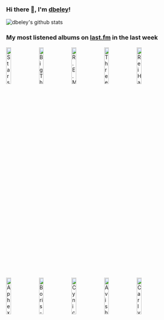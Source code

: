 ### Hi there 👋, I'm [dbeley](https://dbeley.ovh/en)!

![dbeley's github stats](https://github-readme-stats.vercel.app/api?username=dbeley)

### My most listened albums on [last.fm](https://www.last.fm/user/d_beley) in the last week

[<img src='https://lastfm.freetls.fastly.net/i/u/300x300/3e6ab6c1cfc6486d9638bee94db1aac4.png' width='16%' height='16%' alt='Stars of the Lid - and Their Refinement of the Decline'>](https://www.last.fm/music/stars%2bof%2bthe%2blid/and%2btheir%2brefinement%2bof%2bthe%2bdecline)&nbsp;
[<img src='https://lastfm.freetls.fastly.net/i/u/300x300/2564874af4af9498e7227367968adad3.jpg' width='16%' height='16%' alt='Big Thief - Dragon New Warm Mountain I Believe In You'>](https://www.last.fm/music/big%2bthief/dragon%2bnew%2bwarm%2bmountain%2bi%2bbelieve%2bin%2byou)&nbsp;
[<img src='https://lastfm.freetls.fastly.net/i/u/300x300/04462eb1131d378d153b59992d227dbf.png' width='16%' height='16%' alt='R.E.M. - Murmur'>](https://www.last.fm/music/r.e.m./murmur)&nbsp;
[<img src='https://lastfm.freetls.fastly.net/i/u/300x300/25bfcf04ea8aefb8ce4d13c71b763759.jpg' width='16%' height='16%' alt='Three Mile Pilot - Another Desert, Another Sea'>](https://www.last.fm/music/three%2bmile%2bpilot/another%2bdesert%252c%2banother%2bsea)&nbsp;
[<img src='https://lastfm.freetls.fastly.net/i/u/300x300/97cae93e008398dd9b9bad321f13da68.png' width='16%' height='16%' alt='Rei Harakami - Lust'>](https://www.last.fm/music/rei%2bharakami/lust)&nbsp;
<br>
[<img src='https://lastfm.freetls.fastly.net/i/u/300x300/6f199a67803148cfb2cf2238b8fda0fb.jpg' width='16%' height='16%' alt='Aphex Twin - Selected Ambient Works 85-92'>](https://www.last.fm/music/aphex%2btwin/selected%2bambient%2bworks%2b85-92)&nbsp;
[<img src='https://lastfm.freetls.fastly.net/i/u/300x300/88666db81b163fd51d9c25b77dfba829.jpg' width='16%' height='16%' alt='Boris - Akuma No Uta'>](https://www.last.fm/music/boris/akuma%2bno%2buta)&nbsp;
[<img src='https://lastfm.freetls.fastly.net/i/u/300x300/b1eb9296cb37489fb29dbcea677a5d7f.jpg' width='16%' height='16%' alt='Cynic - Focus'>](https://www.last.fm/music/cynic/focus)&nbsp;
[<img src='https://lastfm.freetls.fastly.net/i/u/300x300/a51670b3c14feac9a4e7ac490ebf0ebd.jpg' width='16%' height='16%' alt='Avishai Cohen - Arvoles'>](https://www.last.fm/music/avishai%2bcohen/arvoles)&nbsp;
[<img src='https://lastfm.freetls.fastly.net/i/u/300x300/1368322c865c574925ee1dc0dd2513b6.png' width='16%' height='16%' alt='Carly Rae Jepsen - Dedicated Side B'>](https://www.last.fm/music/carly%2brae%2bjepsen/dedicated%2bside%2bb)&nbsp;
<br>
